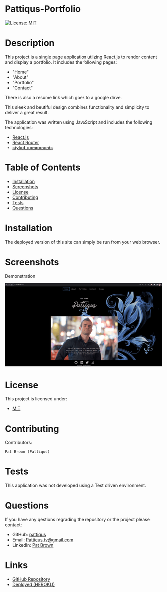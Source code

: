 # Pattiqus-Portfolio
  [![License: MIT](https://img.shields.io/badge/License-MIT-yellow.svg)](https://opensource.org/licenses/MIT)
# Description
This project is a single page application utilzing React.js to rendor content and display a portfolio.
It includes the following pages:
- "Home"
- "About"
- "Portfolio"
- "Contact"

There is also a resume link which goes to a google dirve.

This sleek and beutiful design combines functionality and simplicity to deliver a great result.

The application was written using JavaScript and includes the following technologies: 
- [React.js](https://nodejs.org/en/) 
- [React Router](https://reactrouter.com/) 
- [styled-components](https://styled-components.com/) 
# Table of Contents
* [Installation](#installation)
* [Screenshots](#screenshots)
* [License](#license)
* [Contributing](#contributing)
* [Tests](#tests)
* [Questions](#tests)
# Installation
The deployed version of this site can simply be run from your web browser.

# Screenshots
<p>Demonstration</p>

![Portfolio](./src/assets/images/portfolioReact.gif)


# License
This project is licensed under:
- [MIT](https://opensource.org/licenses/MIT)

# Contributing
Contributors: 
```
Pat Brown (Pattiqus)
```
# Tests
This application was not developed using a Test driven environment.
# Questions
If you have any qestions regrading the repository or the project please contact: 
<ul>
  <li>GitHub:  <a href=https://github.com/pattiqus>pattiqus</a></li> 
  <li>Email: <a href=mailto:Patticus.tv@gmail.com>Patticus.tv@gmail.com</a></li>
  <li>LinkedIn: <a href=https://www.linkedin.com/in/patrick-brown-52553410a>Pat Brown</a></li>
</ul>

# Links
- [GitHub Repository](https://github.com/Pattiqus/pattiqus-portfolio)
- [Deployed (HEROKU)](https://guarded-island-69149.herokuapp.com/)